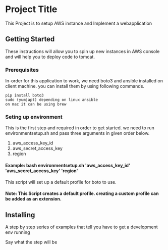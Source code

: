 # Project Title

This Project is to setup AWS instance and Implement a webapplication

## Getting Started

These instructions will allow you to spin up new instances in AWS console and will help you to deploy code to tomcat.

### Prerequisites

In-order for this application to work, we need boto3 and ansible installed on client machine.
you can install them by using following commands.

```
pip install boto3
sudo (yum|apt) depending on linux ansible
on mac it can be using brew
```
### Seting up environment
This is the first step and required in order to get started. we need to run environmentsetup.sh and pass three arguments in given order below.
1. aws_access_key_id
2. aws_secret_access_key
3. region

#### Example:  bash environmentsetup.sh 'aws_access_key_id' 'aws_secret_access_key' 'region'

This script will set up a default profile for boto to use.

#### Note: This Script creates a default profile. creating a custom profile can be added as an extension.

## Installing

A step by step series of examples that tell you have to get a development env running

Say what the step will be
